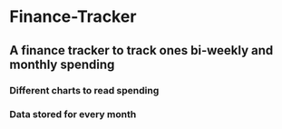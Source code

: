 # Finance-Tracker
## A finance tracker to track ones bi-weekly and monthly spending
### Different charts to read spending
### Data stored for every month
